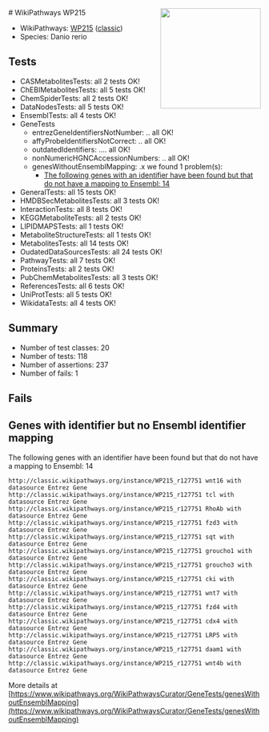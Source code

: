 <img style="float: right; width: 200px" src="https://upload.wikimedia.org/wikipedia/commons/thumb/8/83/Wplogo_with_text_500.png/640px-Wplogo_with_text_500.png" />
# WikiPathways WP215

* WikiPathways: [WP215](https://wikipathways.org/pathways/WP215) ([classic](https://classic.wikipathways.org/instance/WP215))
* Species: Danio rerio
## Tests
* CASMetabolitesTests: all 2 tests OK!
* ChEBIMetabolitesTests: all 5 tests OK!
* ChemSpiderTests: all 2 tests OK!
* DataNodesTests: all 5 tests OK!
* EnsemblTests: all 4 tests OK!
* GeneTests
    * entrezGeneIdentifiersNotNumber: .. all OK!
    * affyProbeIdentifiersNotCorrect: .. all OK!
    * outdatedIdentifiers: .... all OK!
    * nonNumericHGNCAccessionNumbers: .. all OK!
    * genesWithoutEnsemblMapping: .x we found 1 problem(s):
        * [The following genes with an identifier have been found but that do not have a mapping to Ensembl: 14](#c4e54311)
* GeneralTests: all 15 tests OK!
* HMDBSecMetabolitesTests: all 3 tests OK!
* InteractionTests: all 8 tests OK!
* KEGGMetaboliteTests: all 2 tests OK!
* LIPIDMAPSTests: all 1 tests OK!
* MetaboliteStructureTests: all 1 tests OK!
* MetabolitesTests: all 14 tests OK!
* OudatedDataSourcesTests: all 24 tests OK!
* PathwayTests: all 7 tests OK!
* ProteinsTests: all 2 tests OK!
* PubChemMetabolitesTests: all 3 tests OK!
* ReferencesTests: all 6 tests OK!
* UniProtTests: all 5 tests OK!
* WikidataTests: all 4 tests OK!


## Summary

* Number of test classes: 20
* Number of tests: 118
* Number of assertions: 237
* Number of fails: 1

## Fails

<a name="c4e54311" />

## Genes with identifier but no Ensembl identifier mapping

The following genes with an identifier have been found but that do not have a mapping to Ensembl: 14
```
http://classic.wikipathways.org/instance/WP215_r127751 wnt16 with datasource Entrez Gene
http://classic.wikipathways.org/instance/WP215_r127751 tcl with datasource Entrez Gene
http://classic.wikipathways.org/instance/WP215_r127751 RhoAb with datasource Entrez Gene
http://classic.wikipathways.org/instance/WP215_r127751 fzd3 with datasource Entrez Gene
http://classic.wikipathways.org/instance/WP215_r127751 sqt with datasource Entrez Gene
http://classic.wikipathways.org/instance/WP215_r127751 groucho1 with datasource Entrez Gene
http://classic.wikipathways.org/instance/WP215_r127751 groucho3 with datasource Entrez Gene
http://classic.wikipathways.org/instance/WP215_r127751 cki with datasource Entrez Gene
http://classic.wikipathways.org/instance/WP215_r127751 wnt7 with datasource Entrez Gene
http://classic.wikipathways.org/instance/WP215_r127751 fzd4 with datasource Entrez Gene
http://classic.wikipathways.org/instance/WP215_r127751 cdx4 with datasource Entrez Gene
http://classic.wikipathways.org/instance/WP215_r127751 LRP5 with datasource Entrez Gene
http://classic.wikipathways.org/instance/WP215_r127751 daam1 with datasource Entrez Gene
http://classic.wikipathways.org/instance/WP215_r127751 wnt4b with datasource Entrez Gene
```

More details at [https://www.wikipathways.org/WikiPathwaysCurator/GeneTests/genesWithoutEnsemblMapping](https://www.wikipathways.org/WikiPathwaysCurator/GeneTests/genesWithoutEnsemblMapping)

